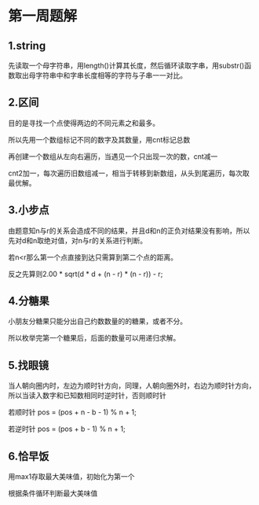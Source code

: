 # 第一周题解

## 1.string

先读取一个母字符串，用length()计算其长度，然后循环读取字串，用substr()函数取出母字符串中和字串长度相等的字符与子串一一对比。

##  2.区间

目的是寻找一个点使得两边的不同元素之和最多。

所以先用一个数组标记不同的数字及其数量，用cnt标记总数

再创建一个数组从左向右遍历，当遇见一个只出现一次的数，cnt减一

cnt2加一，每次遍历旧数组减一，相当于转移到新数组，从头到尾遍历，每次取最优解。

## 3.小步点

由题意知n与r的关系会造成不同的结果，并且d和n的正负对结果没有影响，所以先对d和n取绝对值，对n与r的关系进行判断。

若n<r那么第一个点直接到达只需算到第二个点的距离。

反之先算则2.00 * sqrt(d * d + (n - r) * (n - r)) - r;

## 4.分糖果

小朋友分糖果只能分出自己约数数量的的糖果，或者不分。

所以枚举完第一个糖果后，后面的数量可以用递归求解。

## 5.找眼镜

当人朝向圈内时，左边为顺时针方向，同理，人朝向圈外时，右边为顺时针方向，所以当读入数字和已知数相同时逆时针，否则顺时针

若顺时针	pos = (pos + n - b - 1) % n + 1;

若逆时针    pos = (pos + b - 1) % n + 1;

## 6.恰早饭

用max1存取最大美味值，初始化为第一个

根据条件循环判断最大美味值

